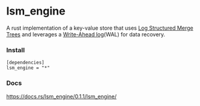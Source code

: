 # lsm_engine
A rust implementation of a key-value store that uses  [Log Structured Merge Trees](https://en.wikipedia.org/wiki/Log-structured_merge-tree#:~:text=In%20computer%20science%2C%20the%20log,%2C%20maintain%20key%2Dvalue%20pairs.)
and leverages a [Write-Ahead log](https://en.wikipedia.org/wiki/Write-ahead_logging)(WAL) for data recovery.



### Install 

```
[dependencies]
lsm_engine = "*"
```

### Docs 
https://docs.rs/lsm_engine/0.1.1/lsm_engine/
